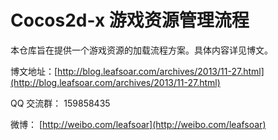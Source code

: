 Cocos2d-x 游戏资源管理流程
================

本仓库旨在提供一个游戏资源的加载流程方案。具体内容详见博文。

博文地址：[http://blog.leafsoar.com/archives/2013/11-27.html](http://blog.leafsoar.com/archives/2013/11-27.html)

QQ 交流群： 159858435

微博： [http://weibo.com/leafsoar](http://weibo.com/leafsoar)


